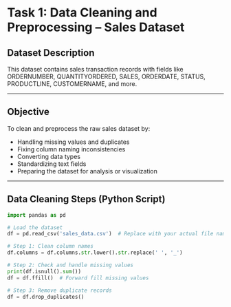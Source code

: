 # Task 1: Data Cleaning and Preprocessing – Sales Dataset

## Dataset Description

This dataset contains sales transaction records with fields like ORDERNUMBER, QUANTITYORDERED, SALES, ORDERDATE, STATUS, PRODUCTLINE, CUSTOMERNAME, and more.

---

## Objective

To clean and preprocess the raw sales dataset by:
- Handling missing values and duplicates
- Fixing column naming inconsistencies
- Converting data types
- Standardizing text fields
- Preparing the dataset for analysis or visualization

---

##  Data Cleaning Steps (Python Script)

```python
import pandas as pd

# Load the dataset
df = pd.read_csv('sales_data.csv')  # Replace with your actual file name

# Step 1: Clean column names
df.columns = df.columns.str.lower().str.replace(' ', '_')

# Step 2: Check and handle missing values
print(df.isnull().sum())
df = df.ffill()  # Forward fill missing values

# Step 3: Remove duplicate records
df = df.drop_duplicates()
